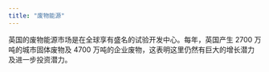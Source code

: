 ```yaml
---
title: "废物能源"
---
```


英国的废物能源市场是在全球享有盛名的试验开发中心。每年，英国产生 2700 万吨的城市固体废物及 4700 万吨的企业废物，这表明这里仍然有巨大的增长潜力及进一步投资潜力。
